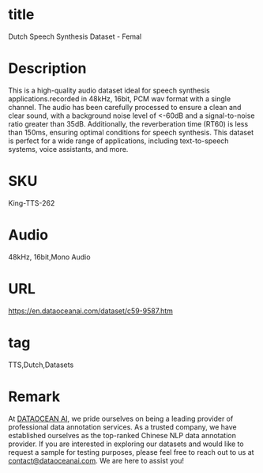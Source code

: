 # title
Dutch Speech Synthesis Dataset - Femal


# Description
This is a high-quality audio dataset ideal for speech synthesis applications.recorded in 48kHz, 16bit, PCM wav format with a single channel. The audio has been carefully processed to ensure a clean and clear sound, with a background noise level of <-60dB and a signal-to-noise ratio greater than 35dB. Additionally, the reverberation time (RT60) is less than 150ms, ensuring optimal conditions for speech synthesis. This dataset is perfect for a wide range of applications, including text-to-speech systems, voice assistants, and more.


# SKU
King-TTS-262

# Audio
48kHz, 16bit,Mono Audio


# URL
https://en.dataoceanai.com/dataset/c59-9587.htm

# tag
TTS,Dutch,Datasets

# Remark

At [DATAOCEAN AI](https://en.dataoceanai.com/), we pride ourselves on being a leading provider of professional data annotation services. As a trusted company, we have established ourselves as the top-ranked Chinese NLP data annotation provider. If you are interested in exploring our datasets and would like to request a sample for testing purposes, please feel free to reach out to us at contact@dataoceanai.com. We are here to assist you!